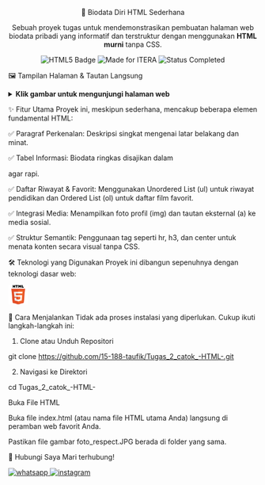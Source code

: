 <div align="center">

👋 Biodata Diri HTML Sederhana
<br>

<p>Sebuah proyek tugas untuk mendemonstrasikan pembuatan halaman web biodata pribadi yang informatif dan terstruktur dengan menggunakan <strong>HTML murni</strong> tanpa CSS.</p>

<p>
<img src="https://img.shields.io/badge/HTML5-E34F26?style=for-the-badge&logo=html5&logoColor=white" alt="HTML5 Badge">
<img src="https://img.shields.io/badge/Made%20for-ITERA-blue?style=for-the-badge" alt="Made for ITERA">
<img src="https://img.shields.io/badge/Status-Completed-brightgreen?style=for-the-badge" alt="Status Completed">
</p>

</div>

🖼️ Tampilan Halaman & Tautan Langsung
<details>
<summary><b>Klik gambar untuk mengunjungi halaman web</b></summary>
<br>
<p align="center">
<a href="https://15-188-taufik.github.io/Tugas_2_catok_-HTML-/" target="_blank">  <img src="screenshot-biodata.png" alt="Tampilan Halaman Biodata" width="80%"> </a> </p> </details>

✨ Fitur Utama
Proyek ini, meskipun sederhana, mencakup beberapa elemen fundamental HTML:

✅ Paragraf Perkenalan: Deskripsi singkat mengenai latar belakang dan minat.

✅ Tabel Informasi: Biodata ringkas disajikan dalam <table> agar rapi.

✅ Daftar Riwayat & Favorit: Menggunakan Unordered List (ul) untuk riwayat pendidikan dan Ordered List (ol) untuk daftar film favorit.

✅ Integrasi Media: Menampilkan foto profil (img) dan tautan eksternal (a) ke media sosial.

✅ Struktur Semantik: Penggunaan tag seperti hr, h3, dan center untuk menata konten secara visual tanpa CSS.

🛠️ Teknologi yang Digunakan
Proyek ini dibangun sepenuhnya dengan teknologi dasar web:

<p align="left">
<a href="https://developer.mozilla.org/en-US/docs/Web/Guide/HTML/HTML5">
<img src="https://raw.githubusercontent.com/devicons/devicon/master/icons/html5/html5-original-wordmark.svg" alt="html5" width="40" height="40"/>
</a>
</p>

🚀 Cara Menjalankan
Tidak ada proses instalasi yang diperlukan. Cukup ikuti langkah-langkah ini:

1. Clone atau Unduh Repositori

git clone https://github.com/15-188-taufik/Tugas_2_catok_-HTML-.git

2. Navigasi ke Direktori

cd Tugas_2_catok_-HTML-

Buka File HTML

Buka file index.html (atau nama file HTML utama Anda) langsung di peramban web favorit Anda.

Pastikan file gambar foto_respect.JPG berada di folder yang sama.

👤 Hubungi Saya
Mari terhubung!

<p align="left">
<a href="https://wa.me/6289517954410" target="_blank">
<img src="https://img.shields.io/badge/WhatsApp-25D366?style=for-the-badge&logo=whatsapp&logoColor=white" alt="whatsapp"/>
</a>
<a href="https://www.instagram.com/thnst95/" target="_blank">
<img src="https://img.shields.io/badge/Instagram-E4405F?style=for-the-badge&logo=instagram&logoColor=white" alt="instagram"/>
</a>
</p>
